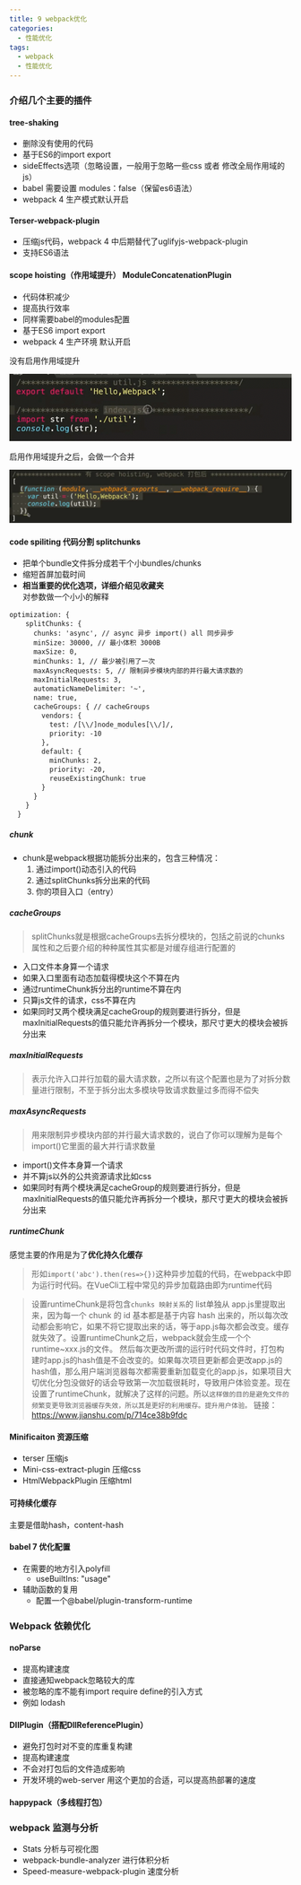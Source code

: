 ```yaml
---
title: 9 webpack优化
categories: 
  - 性能优化
tags: 
  - webpack
  - 性能优化
---
```


### 介绍几个主要的插件

#### tree-shaking

- 删除没有使用的代码
- 基于ES6的import export
- sideEffects选项（忽略设置，一般用于忽略一些css 或者 修改全局作用域的js）
- babel 需要设置 modules：false（保留es6语法）
- webpack 4 生产模式默认开启

#### Terser-webpack-plugin

- 压缩js代码，webpack 4 中后期替代了uglifyjs-webpack-plugin
- 支持ES6语法

#### scope hoisting（作用域提升）  ModuleConcatenationPlugin

- 代码体积减少
- 提高执行效率
- 同样需要babel的modules配置
- 基于ES6 import export
- webpack 4 生产环境 默认开启

没有启用作用域提升

![image-20210124154018793](./webpack/image-20210124154018793.png)

启用作用域提升之后，会做一个合并

![image-20210124154325923](./webpack/image-20210124154325923.png)

#### code spiliting 代码分割 splitchunks

- 把单个bundle文件拆分成若干个小bundles/chunks
- 缩短首屏加载时间
- **相当重要的优化选项，详细介绍见收藏夹**  
对参数做一个小小的解释

```
optimization: {
    splitChunks: {
      chunks: 'async', // async 异步 import() all 同步异步
      minSize: 30000, // 最小体积 3000B
      maxSize: 0,
      minChunks: 1, // 最少被引用了一次
      maxAsyncRequests: 5, // 限制异步模块内部的并行最大请求数的
      maxInitialRequests: 3,
      automaticNameDelimiter: '~',
      name: true,
      cacheGroups: { // cacheGroups
        vendors: {
          test: /[\\/]node_modules[\\/]/,
          priority: -10
        },
        default: {
          minChunks: 2,
          priority: -20,
          reuseExistingChunk: true
        }
      }
    }
  }
```

##### **chunk**

- chunk是webpack根据功能拆分出来的，包含三种情况：
  1. 通过import()动态引入的代码
  2. 通过splitChunks拆分出来的代码
  3. 你的项目入口（entry）

##### **cacheGroups**

> splitChunks就是根据cacheGroups去拆分模块的，包括之前说的chunks属性和之后要介绍的种种属性其实都是对缓存组进行配置的

- 入口文件本身算一个请求
- 如果入口里面有动态加载得模块这个不算在内
- 通过runtimeChunk拆分出的runtime不算在内
- 只算js文件的请求，css不算在内
- 如果同时又两个模块满足cacheGroup的规则要进行拆分，但是maxInitialRequests的值只能允许再拆分一个模块，那尺寸更大的模块会被拆分出来

##### **maxInitialRequests**

> 表示允许入口并行加载的最大请求数，之所以有这个配置也是为了对拆分数量进行限制，不至于拆分出太多模块导致请求数量过多而得不偿失

##### **maxAsyncRequests**

> 用来限制异步模块内部的并行最大请求数的，说白了你可以理解为是每个import()它里面的最大并行请求数量

- import()文件本身算一个请求
- 并不算js以外的公共资源请求比如css
- 如果同时有两个模块满足cacheGroup的规则要进行拆分，但是maxInitialRequests的值只能允许再拆分一个模块，那尺寸更大的模块会被拆分出来

##### runtimeChunk

感觉主要的作用是为了**优化持久化缓存**

> 形如`import('abc').then(res=>{})`这种异步加载的代码，在webpack中即为运行时代码。在VueCli工程中常见的异步加载路由即为runtime代码

> 设置runtimeChunk是将包含`chunks 映射关系`的 list单独从 app.js里提取出来，因为每一个 chunk 的 id 基本都是基于内容 hash 出来的，所以每次改动都会影响它，如果不将它提取出来的话，等于app.js每次都会改变。缓存就失效了。设置runtimeChunk之后，webpack就会生成一个个runtime~xxx.js的文件。
> 然后每次更改所谓的运行时代码文件时，打包构建时app.js的hash值是不会改变的。如果每次项目更新都会更改app.js的hash值，那么用户端浏览器每次都需要重新加载变化的app.js，如果项目大切优化分包没做好的话会导致第一次加载很耗时，导致用户体验变差。现在设置了runtimeChunk，就解决了这样的问题。所以`这样做的目的是避免文件的频繁变更导致浏览器缓存失效，所以其是更好的利用缓存。提升用户体验。`
> 链接：<https://www.jianshu.com/p/714ce38b9fdc>

#### Minificaiton 资源压缩

- terser 压缩js
- Mini-css-extract-plugin 压缩css
- HtmlWebpackPlugin 压缩html

#### 可持续化缓存

主要是借助hash，content-hash

#### babel 7 优化配置

- 在需要的地方引入polyfill
  - useBuiltIns:  "usage"
- 辅助函数的复用
  - 配置一个@babel/plugin-transform-runtime

### Webpack 依赖优化

#### noParse

- 提高构建速度
- 直接通知webpack忽略较大的库
- 被忽略的库不能有import require define的引入方式
- 例如 lodash

#### DllPlugin（搭配DllReferencePlugin）

- 避免打包时对不变的库重复构建
- 提高构建速度
- 不会对打包后的文件造成影响
- 开发环境的web-server 用这个更加的合适，可以提高热部署的速度

#### happypack（多线程打包）

### webpack 监测与分析

- Stats 分析与可视化图
- webpack-bundle-analyzer 进行体积分析
- Speed-measure-webpack-plugin 速度分析
